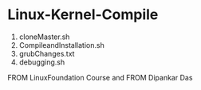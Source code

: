 # Linux-Kernel-Compile

1. cloneMaster.sh
2. CompileandInstallation.sh
3. grubChanges.txt
4. debugging.sh

FROM LinuxFoundation Course
and FROM Dipankar Das
